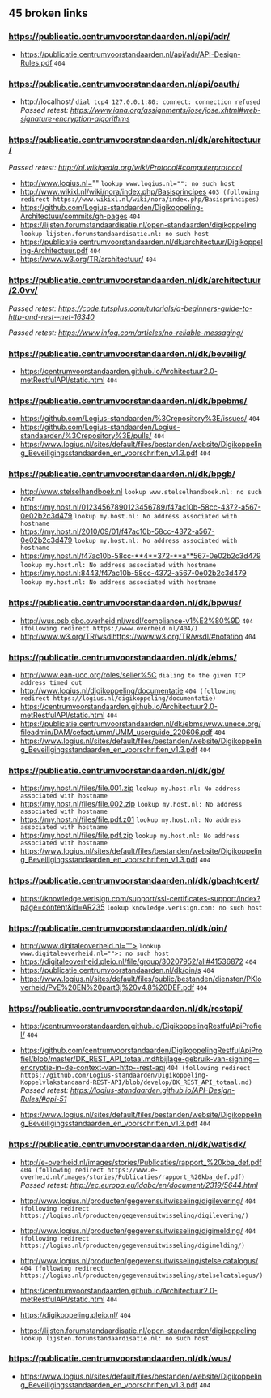 ## 45 broken links

### https://publicatie.centrumvoorstandaarden.nl/api/adr/
* https://publicatie.centrumvoorstandaarden.nl/api/adr/API-Design-Rules.pdf `404`

### https://publicatie.centrumvoorstandaarden.nl/api/oauth/
* http://localhost/ `dial tcp4 127.0.0.1:80: connect: connection refused`
_Passed retest: https://www.iana.org/assignments/jose/jose.xhtml#web-signature-encryption-algorithms_


### https://publicatie.centrumvoorstandaarden.nl/dk/architectuur/
_Passed retest: http://nl.wikipedia.org/wiki/Protocol#computerprotocol_

* http://www.logius.nl="" `lookup www.logius.nl="": no such host`
* http://www.wikixl.nl/wiki/nora/index.php/Basisprincipes `403 (following redirect https://www.wikixl.nl/wiki/nora/index.php/Basisprincipes)`
* https://github.com/Logius-standaarden/Digikoppeling-Architectuur/commits/gh-pages `404`
* https://lijsten.forumstandaardisatie.nl/open-standaarden/digikoppeling `lookup lijsten.forumstandaardisatie.nl: no such host`
* https://publicatie.centrumvoorstandaarden.nl/dk/architectuur/Digikoppeling-Architectuur.pdf `404`
* https://www.w3.org/TR/architectuur/ `404`

### https://publicatie.centrumvoorstandaarden.nl/dk/architectuur/2.0vv/
_Passed retest: https://code.tutsplus.com/tutorials/a-beginners-guide-to-http-and-rest--net-16340_

_Passed retest: https://www.infoq.com/articles/no-reliable-messaging/_


### https://publicatie.centrumvoorstandaarden.nl/dk/beveilig/
* https://centrumvoorstandaarden.github.io/Architectuur2.0-metRestfulAPI/static.html `404`

### https://publicatie.centrumvoorstandaarden.nl/dk/bpebms/
* https://github.com/Logius-standaarden/%3Crepository%3E/issues/ `404`
* https://github.com/Logius-standaarden/Logius-standaarden/%3Crepository%3E/pulls/ `404`
* https://www.logius.nl/sites/default/files/bestanden/website/Digikoppeling_Beveiligingsstandaarden_en_voorschriften_v1.3.pdf `404`

### https://publicatie.centrumvoorstandaarden.nl/dk/bpgb/
* http://www.stelselhandboek.nl `lookup www.stelselhandboek.nl: no such host`
* https://my.host.nl/01234567890123456789/f47ac10b-58cc-4372-a567-0e02b2c3d479 `lookup my.host.nl: No address associated with hostname`
* https://my.host.nl/2010/09/01/f47ac10b-58cc-4372-a567-0e02b2c3d479 `lookup my.host.nl: No address associated with hostname`
* https://my.host.nl/f47ac10b-58cc-**4**372-**a**567-0e02b2c3d479 `lookup my.host.nl: No address associated with hostname`
* https://my.host.nl:8443/f47ac10b-58cc-4372-a567-0e02b2c3d479 `lookup my.host.nl: No address associated with hostname`

### https://publicatie.centrumvoorstandaarden.nl/dk/bpwus/
* http://wus.osb.gbo.overheid.nl/wsdl/compliance-v1%E2%80%9D `404 (following redirect https://www.overheid.nl/404/)`
* http://www.w3.org/TR/wsdlhttps://www.w3.org/TR/wsdl/#notation `404`

### https://publicatie.centrumvoorstandaarden.nl/dk/ebms/
* http://www.ean-ucc.org/roles/seller%5C `dialing to the given TCP address timed out`
* http://www.logius.nl/digikoppeling/documentatie `404 (following redirect https://logius.nl/digikoppeling/documentatie)`
* https://centrumvoorstandaarden.github.io/Architectuur2.0-metRestfulAPI/static.html `404`
* https://publicatie.centrumvoorstandaarden.nl/dk/ebms/www.unece.org/fileadmin/DAM/cefact/umm/UMM_userguide_220606.pdf `404`
* https://www.logius.nl/sites/default/files/bestanden/website/Digikoppeling_Beveiligingsstandaarden_en_voorschriften_v1.3.pdf `404`

### https://publicatie.centrumvoorstandaarden.nl/dk/gb/
* https://my.host.nl/files/file.001.zip `lookup my.host.nl: No address associated with hostname`
* https://my.host.nl/files/file.002.zip `lookup my.host.nl: No address associated with hostname`
* https://my.host.nl/files/file.pdf.z01 `lookup my.host.nl: No address associated with hostname`
* https://my.host.nl/files/file.pdf.zip `lookup my.host.nl: No address associated with hostname`
* https://www.logius.nl/sites/default/files/bestanden/website/Digikoppeling_Beveiligingsstandaarden_en_voorschriften_v1.3.pdf `404`

### https://publicatie.centrumvoorstandaarden.nl/dk/gbachtcert/
* https://knowledge.verisign.com/support/ssl-certificates-support/index?page=content&id=AR235 `lookup knowledge.verisign.com: no such host`

### https://publicatie.centrumvoorstandaarden.nl/dk/oin/
* http://www.digitaleoverheid.nl=""> `lookup www.digitaleoverheid.nl="">: no such host`
* https://digitaleoverheid.pleio.nl/file/group/30207952/all#41536872 `404`
* https://publicatie.centrumvoorstandaarden.nl/dk/oin/s `404`
* https://www.logius.nl/sites/default/files/public/bestanden/diensten/PKIoverheid/PvE%20EN%20part3j%20v4.8%20DEF.pdf `404`

### https://publicatie.centrumvoorstandaarden.nl/dk/restapi/
* https://centrumvoorstandaarden.github.io/DigikoppelingRestfulApiProfiel/ `404`
* https://github.com/centrumvoorstandaarden/DigikoppelingRestfulApiProfiel/blob/master/DK_REST_API_totaal.md#bijlage-gebruik-van-signing--encryptie-in-de-context-van-http--rest-api `404 (following redirect https://github.com/Logius-standaarden/Digikoppeling-Koppelvlakstandaard-REST-API/blob/develop/DK_REST_API_totaal.md)`
_Passed retest: https://logius-standaarden.github.io/API-Design-Rules/#api-51_

* https://www.logius.nl/sites/default/files/bestanden/website/Digikoppeling_Beveiligingsstandaarden_en_voorschriften_v1.3.pdf `404`

### https://publicatie.centrumvoorstandaarden.nl/dk/watisdk/
* http://e-overheid.nl/images/stories/Publicaties/rapport_%20kba_def.pdf `404 (following redirect https://www.e-overheid.nl/images/stories/Publicaties/rapport_%20kba_def.pdf)`
_Passed retest: http://ec.europa.eu/idabc/en/document/2319/5644.html_

* http://www.logius.nl/producten/gegevensuitwisseling/digilevering/ `404 (following redirect https://logius.nl/producten/gegevensuitwisseling/digilevering/)`
* http://www.logius.nl/producten/gegevensuitwisseling/digimelding/ `404 (following redirect https://logius.nl/producten/gegevensuitwisseling/digimelding/)`
* http://www.logius.nl/producten/gegevensuitwisseling/stelselcatalogus/ `404 (following redirect https://logius.nl/producten/gegevensuitwisseling/stelselcatalogus/)`
* https://centrumvoorstandaarden.github.io/Architectuur2.0-metRestfulAPI/static.html `404`
* https://digikoppeling.pleio.nl/ `404`
* https://lijsten.forumstandaardisatie.nl/open-standaarden/digikoppeling `lookup lijsten.forumstandaardisatie.nl: no such host`

### https://publicatie.centrumvoorstandaarden.nl/dk/wus/
* https://www.logius.nl/sites/default/files/bestanden/website/Digikoppeling_Beveiligingsstandaarden_en_voorschriften_v1.3.pdf `404`
